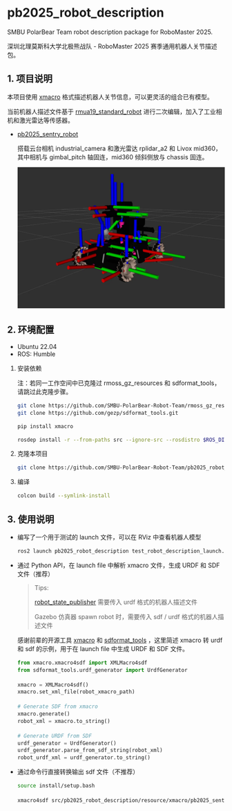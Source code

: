 # pb2025_robot_description

SMBU PolarBear Team robot description package for RoboMaster 2025.

深圳北理莫斯科大学北极熊战队 - RoboMaster 2025 赛季通用机器人关节描述包。

## 1. 项目说明

本项目使用 [xmacro](https://github.com/gezp/xmacro) 格式描述机器人关节信息，可以更灵活的组合已有模型。

当前机器人描述文件基于 [rmua19_standard_robot](https://github.com/robomaster-oss/rmoss_gz_resources/tree/humble/resource/models/rmua19_standard_robot) 进行二次编辑，加入了工业相机和激光雷达等传感器。

- [pb2025_sentry_robot](src/pb2025_robot_description/resource/xmacro/pb2025_sentry_robot.sdf.xmacro)

    搭载云台相机 industrial_camera 和激光雷达 rplidar_a2 和 Livox mid360，其中相机与 gimbal_pitch 轴固连，mid360 倾斜侧放与 chassis 固连。

    ![sentry](https://raw.githubusercontent.com/LihanChen2004/picx-images-hosting/master/sentry_description.1sf3yc69kr.webp)

## 2. 环境配置

- Ubuntu 22.04
- ROS: Humble

1. 安装依赖

    注：若同一工作空间中已克隆过 rmoss_gz_resources 和 sdformat_tools，请跳过此克隆步骤。

    ```bash
    git clone https://github.com/SMBU-PolarBear-Robot-Team/rmoss_gz_resources.git --depth=1
    git clone https://github.com/gezp/sdformat_tools.git
    ```

    ```bash
    pip install xmacro
    ```

    ```bash
    rosdep install -r --from-paths src --ignore-src --rosdistro $ROS_DISTRO -y
    ```

2. 克隆本项目

    ```bash
    git clone https://github.com/SMBU-PolarBear-Robot-Team/pb2025_robot_description.git
    ```

3. 编译

    ```bash
    colcon build --symlink-install
    ```

## 3. 使用说明

- 编写了一个用于测试的 launch 文件，可以在 RViz 中查看机器人模型

    ```bash
    ros2 launch pb2025_robot_description test_robot_description_launch.py
    ```

- 通过 Python API，在 launch file 中解析 xmacro 文件，生成 URDF 和 SDF 文件（推荐）

    > Tips:
    >
    > [robot_state_publisher](https://github.com/ros/robot_state_publisher) 需要传入 urdf 格式的机器人描述文件
    >
    > Gazebo 仿真器 spawn robot 时，需要传入 sdf / urdf 格式的机器人描述文件

    感谢前辈的开源工具 [xmacro](https://github.com/gezp/xmacro) 和 [sdformat_tools](https://github.com/gezp/sdformat_tools) ，这里简述 xmacro 转 urdf 和 sdf 的示例，用于在 launch file 中生成 URDF 和 SDF 文件。

    ```python
    from xmacro.xmacro4sdf import XMLMacro4sdf
    from sdformat_tools.urdf_generator import UrdfGenerator

    xmacro = XMLMacro4sdf()
    xmacro.set_xml_file(robot_xmacro_path)

    # Generate SDF from xmacro
    xmacro.generate()
    robot_xml = xmacro.to_string()

    # Generate URDF from SDF
    urdf_generator = UrdfGenerator()
    urdf_generator.parse_from_sdf_string(robot_xml)
    robot_urdf_xml = urdf_generator.to_string()
    ```

- 通过命令行直接转换输出 sdf 文件（不推荐）

    ```bash
    source install/setup.bash

    xmacro4sdf src/pb2025_robot_description/resource/xmacro/pb2025_sentry_robot.sdf.xmacro > src/pb2025_robot_description/resource/xmacro/pb2025_sentry_robot.sdf
    ```
